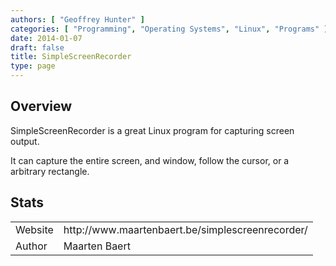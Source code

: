 ```yaml
---
authors: [ "Geoffrey Hunter" ]
categories: [ "Programming", "Operating Systems", "Linux", "Programs" ]
date: 2014-01-07
draft: false
title: SimpleScreenRecorder
type: page
---
```


## Overview

SimpleScreenRecorder is a great Linux program for capturing screen output.

It can capture the entire screen, and window, follow the cursor, or a arbitrary rectangle.

## Stats

<table >
	<tbody >
		<tr >
			
<td >Website
</td>
			
<td >http://www.maartenbaert.be/simplescreenrecorder/
</td>
		</tr>
		<tr >
			
<td >Author
</td>
			
<td >Maarten Baert
</td>
		</tr>
	</tbody>
</table>
